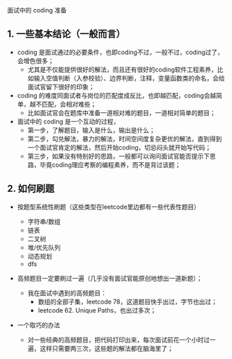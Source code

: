 
面试中的 coding 准备

## 1. 一些基本结论（一般而言）

- coding 是面试通过的必要条件，也即coding不过，一般不过，coding过了，会增色很多；
    - 尤其是不仅能提供很好的解法，而且还有很好的coding软件工程素养，比如输入空值判断（入参校验）、边界判断，注释，变量函数类的命名，会给面试官留下很好的印象；
- coding 的难度同面试者与岗位的匹配度成反比，也即越匹配，coding会越简单，越不匹配，会相对难些；
    - 比如面试官会在题库中准备一道相对难的题目，一道相对简单的题目；
- 面试中的 coding 是一个互动的过程，
    - 第一步，了解题目，输入是什么，输出是什么；
    - 第二步，勾兑解法，暴力的解法，时间空间度复杂更优的解法，直到得到一个面试官肯定的解法，然后开始coding，切忌闷头就开始写代码；
    - 第三步，如果没有特别好的思路，一般都可以询问面试官能否提示下思路，毕竟coding理应考察的编程素养，而不是背过该题；

## 2. 如何刷题

- 按题型系统性刷题（这些类型在leetcode里边都有一些代表性题目）
    - 字符串/数组
    - 链表
    - 二叉树
    - 堆/优先队列
    - 动态规划
    - dfs

- 高频题目一定要刷过一遍（几乎没有面试官能原创地想出一道新题）；
    - 我在面试中遇到的高频题目：
        - 数组的全部子集，leetcode 78，这道题目快手出过，字节也出过；
        - leetcode 62. Unique Paths，也出过多次；

- 一个取巧的办法
    - 对一些经典的高频题目，把代码打印出来，每次面试前花一个小时过一遍，这样只需要两三次，这些题的解法都在脑海里了；
